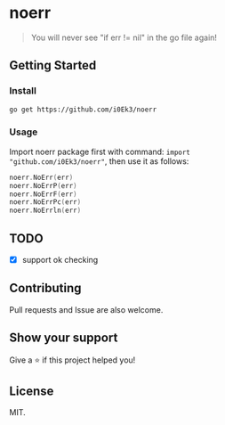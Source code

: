 # noerr

> You will never see &#34;if err != nil&#34; in the go file again!

## Getting Started

### Install

```sh
go get https://github.com/i0Ek3/noerr
```

### Usage

Import noerr package first with command: `import "github.com/i0Ek3/noerr"`, then use it as follows:

```Go
noerr.NoErr(err)
noerr.NoErrP(err)
noerr.NoErrF(err)
noerr.NoErrPc(err)
noerr.NoErrln(err)
```

## TODO

- [x] support ok checking

## Contributing

Pull requests and Issue are also welcome.

## Show your support

Give a ⭐️ if this project helped you!

## License

MIT.
